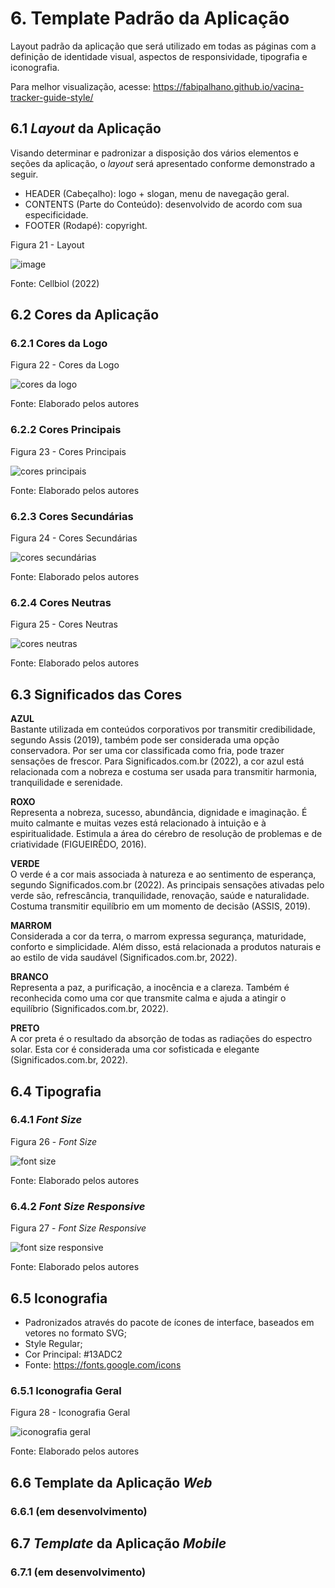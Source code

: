 # 6. Template Padrão da Aplicação

Layout padrão da aplicação que será utilizado em todas as páginas com a definição de identidade visual, aspectos de responsividade, tipografia e iconografia.

Para melhor visualização, acesse: https://fabipalhano.github.io/vacina-tracker-guide-style/


## 6.1 _Layout_ da Aplicação

Visando determinar e padronizar a disposição dos vários elementos e seções da aplicação, o _layout_ será apresentado conforme demonstrado a seguir.

* HEADER (Cabeçalho): logo + slogan, menu de navegação geral.
* CONTENTS (Parte do Conteúdo): desenvolvido de acordo com sua especificidade.
* FOOTER (Rodapé): copyright.

Figura 21 - Layout

![image](https://user-images.githubusercontent.com/89549220/230427756-e7695933-bb35-4692-8907-2fd1c5259fb0.png)

Fonte: Cellbiol (2022)


## 6.2 Cores da Aplicação

### 6.2.1 Cores da Logo

Figura 22 - Cores da Logo

![cores da logo](https://user-images.githubusercontent.com/89549220/233232643-e2b16ded-a8e2-411f-b297-ca62852a47f3.png)

Fonte: Elaborado pelos autores


### 6.2.2 Cores Principais

Figura 23 - Cores Principais

![cores principais](https://user-images.githubusercontent.com/89549220/233232676-c09d3b0f-a027-45f5-9ff6-665ef4b8d2d1.png)

Fonte: Elaborado pelos autores


### 6.2.3 Cores Secundárias

Figura 24 - Cores Secundárias

![cores secundárias](https://user-images.githubusercontent.com/89549220/233232700-908c2060-96c0-4ab3-bfb4-6b11b63aad2a.png)

Fonte: Elaborado pelos autores


### 6.2.4 Cores Neutras

Figura 25 - Cores Neutras

![cores neutras](https://user-images.githubusercontent.com/89549220/233232727-fda48a34-ea79-43c3-8935-3c01683c5d87.png)

Fonte: Elaborado pelos autores


## 6.3 Significados das Cores

**AZUL**<br>
Bastante utilizada em conteúdos corporativos por transmitir credibilidade, segundo Assis (2019), também pode ser considerada uma opção conservadora. Por ser uma cor classificada como fria, pode trazer sensações de frescor. Para Significados.com.br (2022), a cor azul está relacionada com a nobreza e costuma ser usada para transmitir harmonia, tranquilidade e serenidade.

**ROXO**<br>
Representa a nobreza, sucesso, abundância, dignidade e imaginação. É muito calmante e muitas vezes está relacionado à intuição e à espiritualidade. Estimula a área do cérebro de resolução de problemas e de criatividade (FIGUEIRÊDO, 2016).

**VERDE**<br>
O verde é a cor mais associada à natureza e ao sentimento de esperança, segundo Significados.com.br (2022). As principais sensações ativadas pelo verde são, refrescância, tranquilidade, renovação, saúde e naturalidade. Costuma transmitir equilíbrio em um momento de decisão (ASSIS, 2019).

**MARROM**<br>
Considerada a cor da terra, o marrom expressa segurança, maturidade, conforto e simplicidade. Além disso, está relacionada a produtos naturais e ao estilo de vida saudável (Significados.com.br, 2022).

**BRANCO**<br>
Representa a paz, a purificação, a inocência e a clareza. Também é reconhecida como uma cor que transmite calma e ajuda a atingir o equilíbrio (Significados.com.br, 2022).

**PRETO**<br>
A cor preta é o resultado da absorção de todas as radiações do espectro solar. Esta cor é considerada uma cor sofisticada e elegante (Significados.com.br, 2022).


## 6.4 Tipografia

### 6.4.1 _Font Size_

Figura 26 - _Font Size_

![font size](https://user-images.githubusercontent.com/89549220/233232750-044b970c-af59-4164-a8ee-a0847ca20602.png)

Fonte: Elaborado pelos autores


### 6.4.2 _Font Size Responsive_

Figura 27 - _Font Size Responsive_

![font size responsive](https://user-images.githubusercontent.com/89549220/233232775-37cfd617-4e3d-45d0-9970-1d040acab3b0.png)

Fonte: Elaborado pelos autores


## 6.5 Iconografia

- Padronizados através do pacote de ícones de interface, baseados em vetores no formato SVG;
- Style Regular;
- Cor Principal: #13ADC2
- Fonte: https://fonts.google.com/icons


### 6.5.1 Iconografia Geral

Figura 28 - Iconografia Geral

![iconografia geral](https://user-images.githubusercontent.com/89549220/233232800-5fc6961d-6e1b-4c7f-ba72-61c8a20393b6.png)

Fonte: Elaborado pelos autores


## 6.6 Template da Aplicação _Web_

### 6.6.1 (em desenvolvimento)

## 6.7 _Template_ da Aplicação _Mobile_

### 6.7.1 (em desenvolvimento)
